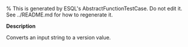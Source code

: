 % This is generated by ESQL's AbstractFunctionTestCase. Do not edit it. See ../README.md for how to regenerate it.

**Description**

Converts an input string to a version value.

